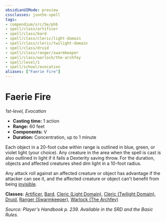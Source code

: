 ```yaml
---
obsidianUIMode: preview
cssclasses: json5e-spell
tags:
- compendium/src/5e/phb
- spell/class/artificer
- spell/class/bard
- spell/class/cleric/light-domain
- spell/class/cleric/twilight-domain
- spell/class/druid
- spell/class/ranger/swarmkeeper
- spell/class/warlock/the-archfey
- spell/level/1
- spell/school/evocation
aliases: ["Faerie Fire"]
---
```

# Faerie Fire
*1st-level, Evocation*  

- **Casting time:** 1 action
- **Range:** 60 feet
- **Components:** V
- **Duration:** Concentration, up to 1 minute

Each object in a 20-foot cube within range is outlined in blue, green, or violet light (your choice). Any creature in the area when the spell is cast is also outlined in light if it fails a Dexterity saving throw. For the duration, objects and affected creatures shed dim light in a 10-foot radius.

Any attack roll against an affected creature or object has advantage if the attacker can see it, and the affected creature or object can't benefit from being [invisible](2.%20GM%20Tools/Misc%20DND%20Handbook/compendium/rules/conditions.md#invisible).

**Classes**: [Artificer](/compendium/classes/artificer-tce.md), [Bard](/compendium/classes/bard.md), [Cleric (Light Domain)](/compendium/classes/cleric-light-domain.md), [Cleric (Twilight Domain)](/compendium/classes/cleric-twilight-domain-tce.md), [Druid](/compendium/classes/druid.md), [Ranger (Swarmkeeper)](/compendium/classes/ranger-swarmkeeper-tce.md), [Warlock (The Archfey)](/compendium/classes/warlock-the-archfey.md)

*Source: Player's Handbook p. 239. Available in the SRD and the Basic Rules.*